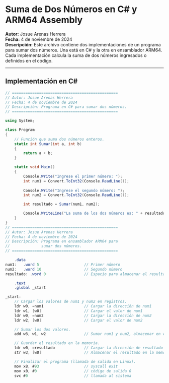 # Suma de Dos Números en C# y ARM64 Assembly

**Autor:** Josue Arenas Herrera  
**Fecha:** 4 de noviembre de 2024  
**Descripción:** Este archivo contiene dos implementaciones de un programa para sumar dos números. Una está en C# y la otra en ensamblador ARM64. Cada implementación calcula la suma de dos números ingresados o definidos en el código.

---

## Implementación en C#

```csharp
// ===============================================
// Autor: Josue Arenas Herrera
// Fecha: 4 de noviembre de 2024
// Descripción: Programa en C# para sumar dos números.
// ===============================================

using System;

class Program
{
    // Función que suma dos números enteros.
    static int Sumar(int a, int b)
    {
        return a + b;
    }

    static void Main()
    {
        Console.Write("Ingrese el primer número: ");
        int num1 = Convert.ToInt32(Console.ReadLine());
        
        Console.Write("Ingrese el segundo número: ");
        int num2 = Convert.ToInt32(Console.ReadLine());

        int resultado = Sumar(num1, num2);

        Console.WriteLine("La suma de los dos números es: " + resultado);
    }
}
// ===============================================
// Autor: Josue Arenas Herrera
// Fecha: 4 de noviembre de 2024
// Descripción: Programa en ensamblador ARM64 para 
//              sumar dos números.
// ===============================================

    .data
num1:   .word 5                    // Primer número
num2:   .word 10                   // Segundo número
resultado: .word 0                 // Espacio para almacenar el resultado

    .text
    .global _start

_start:
    // Cargar los valores de num1 y num2 en registros.
    ldr w0, =num1                  // Cargar la dirección de num1
    ldr w1, [w0]                   // Cargar el valor de num1
    ldr w0, =num2                  // Cargar la dirección de num2
    ldr w2, [w0]                   // Cargar el valor de num2

    // Sumar los dos valores.
    add w3, w1, w2                 // Sumar num1 y num2, almacenar en w3

    // Guardar el resultado en la memoria.
    ldr w0, =resultado             // Cargar la dirección de resultado
    str w3, [w0]                   // Almacenar el resultado en la memoria

    // Finalizar el programa (llamada de salida en Linux).
    mov x8, #93                    // syscall exit
    mov x0, #0                     // código de salida 0
    svc #0                         // llamada al sistema
